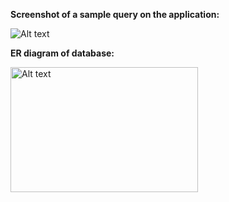 **Screenshot of a sample query on the application:**

![Alt text](https://github.com/Rakshith-Ram/LLM_SQL_generator/blob/main/SQL-Query-Generator.png)


**ER diagram of database:**

<img src="https://www.example.com/image.png" alt="Alt text" width="300" height="200">

